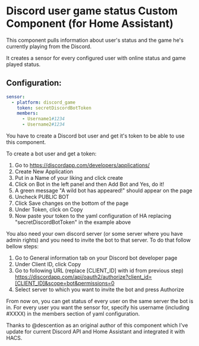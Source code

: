 # Discord user game status Custom Component (for Home Assistant)

This component pulls information about user's status and the game he's currently playing from the Discord.

It creates a sensor for every configured user with online status and game played status.

## Configuration:

```yaml
sensor:
  - platform: discord_game
    token: secretDiscordBotToken
    members:
      - Username1#1234
      - Username2#1234
```

You have to create a Discord bot user and get it's token to be able to use this component.

To create a bot user and get a token:
1. Go to https://discordapp.com/developers/applications/
2. Create New Application
3. Put in a Name of your liking and click create
4. Click on Bot in the left panel and then Add Bot and Yes, do it!
5. A green message "A wild bot has appeared!" should appear on the page
6. Uncheck PUBLIC BOT
7. Click Save changes on the bottom of the page
8. Under Token, click on Copy
9. Now paste your token to the yaml configuration of HA replacing "secretDiscordBotToken" in the example above

You also need your own discord server (or some server where you have admin rights) and you need to invite the bot to that server.
To do that follow bellow steps:
1. Go to General information tab on your Discord bot developer page
2. Under Client ID, click Copy
3. Go to following URL (replace [CLIENT_ID] with id from previous step) https://discordapp.com/api/oauth2/authorize?client_id=[CLIENT_ID]&scope=bot&permissions=0
4. Select server to which you want to invite the bot and press Authorize

From now on, you can get status of every user on the same server the bot is in.
For every user you want the sensor for, specify his username (including #XXXX) in the members section of yaml configuration.

Thanks to @descention as an original author of this component which I've update for current Discord API and Home Assistant and integrated it with HACS.
